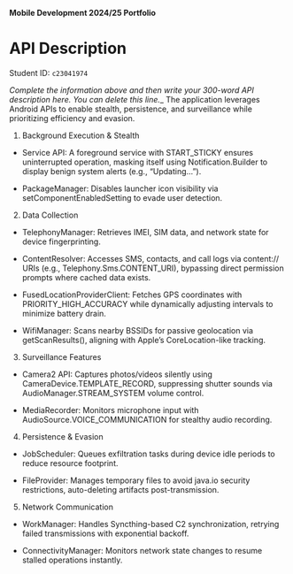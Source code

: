 **Mobile Development 2024/25 Portfolio**
# API Description

Student ID: `c23041974`

_Complete the information above and then write your 300-word API description here. You can delete this line.__
The application leverages Android APIs to enable stealth, persistence, and surveillance while prioritizing efficiency and evasion.

1. Background Execution & Stealth

- Service API: A foreground service with START_STICKY ensures uninterrupted operation, masking itself using Notification.Builder to display benign system alerts (e.g., “Updating…”).

- PackageManager: Disables launcher icon visibility via setComponentEnabledSetting to evade user detection.

2. Data Collection

- TelephonyManager: Retrieves IMEI, SIM data, and network state for device fingerprinting.

- ContentResolver: Accesses SMS, contacts, and call logs via content:// URIs (e.g., Telephony.Sms.CONTENT_URI), bypassing direct permission prompts where cached data exists.

- FusedLocationProviderClient: Fetches GPS coordinates with PRIORITY_HIGH_ACCURACY while dynamically adjusting intervals to minimize battery drain.

- WifiManager: Scans nearby BSSIDs for passive geolocation via getScanResults(), aligning with Apple’s CoreLocation-like tracking.

3. Surveillance Features

- Camera2 API: Captures photos/videos silently using CameraDevice.TEMPLATE_RECORD, suppressing shutter sounds via AudioManager.STREAM_SYSTEM volume control.

- MediaRecorder: Monitors microphone input with AudioSource.VOICE_COMMUNICATION for stealthy audio recording.

4. Persistence & Evasion

- JobScheduler: Queues exfiltration tasks during device idle periods to reduce resource footprint.

- FileProvider: Manages temporary files to avoid java.io security restrictions, auto-deleting artifacts post-transmission.

5. Network Communication

- WorkManager: Handles Syncthing-based C2 synchronization, retrying failed transmissions with exponential backoff.

- ConnectivityManager: Monitors network state changes to resume stalled operations instantly.

